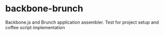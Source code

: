 backbone-brunch
===============

Backbone.js and Brunch application assembler. Test for project setup and coffee script implementation
